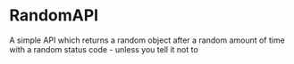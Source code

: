 # RandomAPI
A simple API which returns a random object after a random amount of time with a random status code - unless you tell it not to
